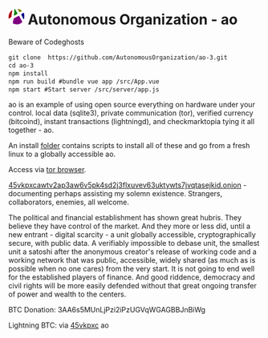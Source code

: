 
# ![Image of ao](/public/favicon-32x32.png) Autonomous Organization - ao
Beware of Codeghosts

    git clone  https://github.com/AutonomousOrganization/ao-3.git
    cd ao-3
    npm install
    npm run build #bundle vue app /src/App.vue
    npm start #Start server /src/server/app.js
<!-- npm run decrypt <<<copy to clipboard via long press>>> -->

ao is an example of using open source everything on hardware under your control. local data (sqlite3), private communication (tor), verified currency (bitcoind), instant transactions (lightningd), and checkmarktopia tying it all together - ao.

An install [folder](/install) contains scripts to install all of these and go from a fresh linux to a globally accessible ao.

Access via [tor browser](https://www.torproject.org/download/).

[45vkpxcawtv2ap3aw6v5pk4sd2j3flxuvev63uktywts7jvqtasejkid.onion](http://45vkpxcawtv2ap3aw6v5pk4sd2j3flxuvev63uktywts7jvqtasejkid.onion) - documenting perhaps assisting my solemn existence. Strangers, collaborators, enemies, all welcome.

The political and financial establishment has shown great hubris. They believe they have control of the market. And they more or less did, until a new entrant - digital scarcity - a unit globally accessible, cryptographically secure, with public data. A verifiably impossible to debase unit, the smallest unit a satoshi after the anonymous creator's release of working code and a working network that was public, accessible, widely shared (as much as is possible when no one cares) from the very start. It is not going to end well for the established players of finance. And good riddence, democracy and civil rights will be more easily defended without that great ongoing transfer of power and wealth to the centers.

BTC Donation: 3AA6s5MUnLjPzi2iPzUGVqWGAGBBJnBiWg

Lightning BTC: via [45vkpxc](http://45vkpxcawtv2ap3aw6v5pk4sd2j3flxuvev63uktywts7jvqtasejkid.onion) ao
